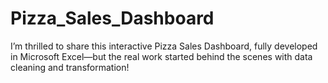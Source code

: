# Pizza_Sales_Dashboard
I’m thrilled to share this interactive Pizza Sales Dashboard, fully developed in Microsoft Excel—but the real work started behind the scenes with data cleaning and transformation!
